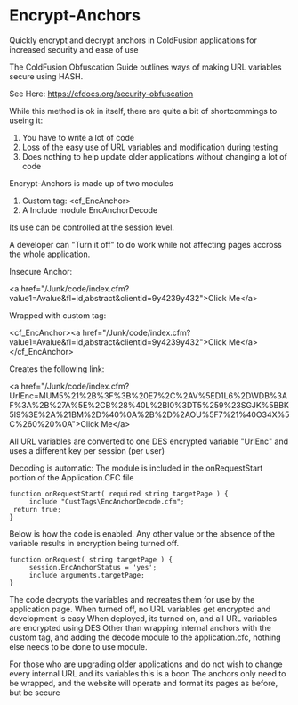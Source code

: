 # Encrypt-Anchors
Quickly encrypt and decrypt anchors in ColdFusion applications for increased security and ease of use

The ColdFusion Obfuscation Guide outlines ways of making URL variables secure using HASH.

See Here: https://cfdocs.org/security-obfuscation

While this method is ok in itself, there are quite a bit of shortcommings to useing it:

1) You have to write a lot of code
2) Loss of the easy use of URL variables and modification during testing
3) Does nothing to help update older applications without changing a lot of code

Encrypt-Anchors is made up of two modules
1) Custom tag: <cf_EncAnchor>
2) A Include module EncAnchorDecode

Its use can be controlled at the session level.

A developer can "Turn it off" to do work while not affecting pages accross the whole application. 

Insecure Anchor:

&lt;a href&#x3d;&quot;&#x2f;Junk&#x2f;code&#x2f;index.cfm&#x3f;value1&#x3d;Avalue&amp;fl&#x3d;id,abstract&amp;clientid&#x3d;9y4239y432&quot;&gt;Click Me&lt;&#x2f;a&gt;

Wrapped with custom tag:

&lt;cf_EncAnchor&gt;&lt;a href&#x3d;&quot;&#x2f;Junk&#x2f;code&#x2f;index.cfm&#x3f;value1&#x3d;Avalue&amp;fl&#x3d;id,abstract&amp;clientid&#x3d;9y4239y432&quot;&gt;Click Me&lt;&#x2f;a&gt;&lt;&#x2f;cf_EncAnchor&gt;

Creates the following link:

&lt;a href&#x3d;&quot;&#x2f;Junk/code/index.cfm?UrlEnc=MUM5%21%2B%3F%3B%20E7%2C%2AV%5ED1L6%2DWDB%3AF%3A%2B%27A%5E%2CB%28%40L%2BI0%3DT5%259%23SGJK%5BBK5I9%3E%2A%21BM%2D%40%0A%2B%2D%2AOU%5F7%21%40O34X%5C%260%20%0A&quot;&gt;Click Me&lt;&#x2f;a&gt;

All URL variables are converted to one DES encrypted variable "UrlEnc" and uses a different key per session (per user)

Decoding is automatic:
 The module is included in the onRequestStart portion of the Application.CFC file
 
    function onRequestStart( required string targetPage ) {
         include "CustTags\EncAnchorDecode.cfm";
	 return true;
    }


Below is how the code is enabled. Any other value or the absence of the variable results in encryption being turned off. 

    function onRequest( string targetPage ) {
         session.EncAnchorStatus = 'yes';
         include arguments.targetPage;
    }

The code decrypts the variables and recreates them for use by the application page.
When turned off, no URL variables get encrypted and development is easy
When deployed, its turned on, and all URL variables are encrypted using DES
Other than wrapping internal anchors with the custom tag, and adding the decode module to the application.cfc, nothing else needs to be done to use module. 

For those who are upgrading older applications and do not wish to change every internal URL and its variables this is a boon
The anchors only need to be wrapped, and the website will operate and format its pages as before, but be secure












